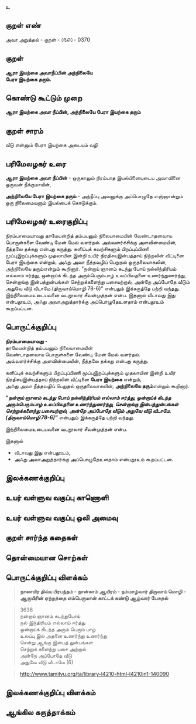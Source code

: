 உ

## குறள் எண் 

அவா அறுத்தல் - குறள் - ௦௩௭௦ - 0370  

## குறள் 

**ஆரா இயற்கை அவாநீப்பின் அந்நிலையே  
பேரா இயற்கை தரும்.**

## கொண்டு கூட்டும் முறை

**ஆரா இயற்கை அவா நீப்பின், அந்நிலையே பேரா இயற்கை தரும்** 

## குறள் சாரம் 

வீடு என்னும் பேரா இயற்கை அடையும் வழி   

## பரிமேலழகர் உரை

**ஆரா இயற்கை அவா நீப்பின்** - ஒருகாலும் நிரம்பாத இயல்பினையுடைய அவாவினை ஒருவன் நீக்குமாயின்,  

**அந்நிலையே பேரா இயற்கை தரும்** - அந்நீப்பு அவனுக்கு அப்பொழுதே எஞ்ஞான்றும் ஒரு நிலைமையனாம் இயல்பைக் கொடுக்கும். 

## பரிமேலழகர் உரைகுறிப்பு   

நிரம்பாமையாவது தாமேயன்றித் தம்பயனும் நிலையாமையின் வேண்டாதனவாய பொருள்களை வேண்டி மேன் மேல் வளர்தல். அவ்வளர்ச்சிக்கு அளவின்மையின், நீத்தலே தக்கது என்பது கருத்து. களிப்புக் கவற்சிகளும் பிறப்புப்பிணி மூப்புஇறப்புக்களும் முதலாயின இன்றி உயிர் நிரதிசயஇன்பத்தாய் நிற்றலின் வீட்டினை பேரா இயற்கை என்றும், அஃது அவா நீத்தவழிப் பெறுதல் ஒருதலையாகலின், அந்நிலையே தரும்என்றும் கூறினார். "நன்றாய் ஞானம் கடந்து போய் நல்லிந்திரியம் எல்லாம் ஈர்த்து, ஒன்றாய்க் கிடந்த அரும்பெரும்பாழ் உலப்பிலதனை உணர்ந்துணர்ந்து, சென்றாங்கு இன்பத்துன்பங்கள் செற்றுக்களைந்து பசையற்றால், அன்றே அப்போதே வீடும் அதுவே வீடு வீடாமே.(திருவாய்மொழி 78-6)" என்பதும் இக்கருத்தே பற்றி வந்தது. இந்நிலைமைஉடையவனை வடநூலார் சீவன்முத்தன் என்ப. இதனால் வீடாவது இது என்பதூஉம், அஃது அவாஅறுத்தார்க்கு அப்பொழுதேஉளதாம் என்பதூஉம் கூறப்பட்டன.  

## பொருட்க்குறிப்பு 

**நிரம்பாமையாவது** -   
தாமேயன்றித் தம்பயனும் நிலையாமையின்  
வேண்டாதனவாய பொருள்களை வேண்டி மேன் மேல் வளர்தல்.   
அவ்வளர்ச்சிக்கு அளவின்மையின், நீத்தலே தக்கது என்பது கருத்து.   

களிப்புக் கவற்சிகளும் பிறப்புப்பிணி மூப்புஇறப்புக்களும் முதலாயின இன்றி உயிர் நிரதிசயஇன்பத்தாய் நிற்றலின் வீட்டினை **பேரா இயற்கை** என்றும்,   
அஃது அவா நீத்தவழிப் பெறுதல் ஒருதலையாகலின், **அந்நிலையே தரும்**என்றும் கூறினார்.  

_**"நன்றாய் ஞானம் கடந்து போய் நல்லிந்திரியம் எல்லாம் ஈர்த்து, ஒன்றாய்க் கிடந்த அரும்பெரும்பாழ் உலப்பிலதனை உணர்ந்துணர்ந்து, சென்றாங்கு இன்பத்துன்பங்கள் செற்றுக்களைந்து பசையற்றால், அன்றே அப்போதே வீடும் அதுவே வீடு வீடாமே.(திருவாய்மொழி 78-6)"**_ என்பதும் இக்கருத்தே பற்றி வந்தது.  

இந்நிலைமைஉடையவனை வடநூலார் சீவன்முத்தன் என்ப.  

இதனால்  
* வீடாவது இது என்பதூஉம்,   
* அஃது அவாஅறுத்தார்க்கு அப்பொழுதேஉளதாம் என்பதூஉம் கூறப்பட்டன.   

## இலக்கணக்குறிப்பு  


## உயர் வள்ளுவ வகுப்பு காணொளி


## உயர் வள்ளுவ வகுப்பு ஒலி அமைவு 

 
## குறள் சார்ந்த கதைகள் 


## தொன்மையான சொற்கள்


## பொருட்க்குறிப்பு விளக்கம்

>**நாலாயிர திவ்ய பிரபந்தம் - நான்காம் ஆயிரம் - நம்மாழ்வார் திருவாய் மொழி - ஆருயிரின் ஏற்றத்தை எம்பெருமான் காட்டக் கண்டு ஆழ்வார் பேசுதல்**  

>3636	  
>நன்றாய் ஞானம் கடந்துபோய்  
>நல் இந்திரியம் எல்லாம் ஈர்த்து  
>ஒன்றாய்க் கிடந்த அரும் பெரும் பாழ்  
>உலப்பு இல் அதனை உணர்ந்து உணர்ந்து  
>சென்று ஆங்கு இன்பத் துன்பங்கள்  
>செற்றுக் களைந்து பசை அற்றால்  
>அன்றே அப்போதே வீடு  
>அதுவே வீடு வீடாமே             (6)  

>http://www.tamilvu.org/ta/library-l4210-html-l4210in1-140090

## இலக்கணக்குறிப்பு விளக்கம்


## ஆங்கில கருத்தாக்கம் 


